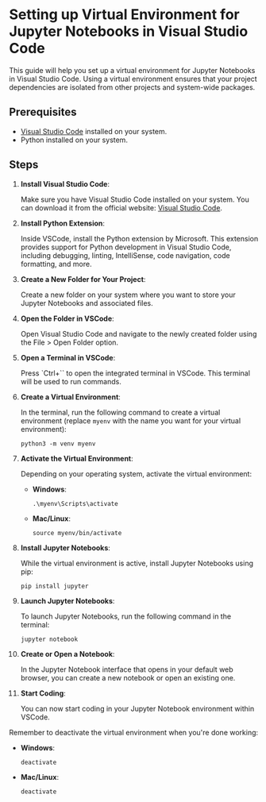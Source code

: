 
# Setting up Virtual Environment for Jupyter Notebooks in Visual Studio Code

This guide will help you set up a virtual environment for Jupyter Notebooks in Visual Studio Code. Using a virtual environment ensures that your project dependencies are isolated from other projects and system-wide packages.

## Prerequisites

- [Visual Studio Code](https://code.visualstudio.com/) installed on your system.
- Python installed on your system.

## Steps

1. **Install Visual Studio Code**:

   Make sure you have Visual Studio Code installed on your system. You can download it from the official website: [Visual Studio Code](https://code.visualstudio.com/).

2. **Install Python Extension**:

   Inside VSCode, install the Python extension by Microsoft. This extension provides support for Python development in Visual Studio Code, including debugging, linting, IntelliSense, code navigation, code formatting, and more.

3. **Create a New Folder for Your Project**:

   Create a new folder on your system where you want to store your Jupyter Notebooks and associated files.

4. **Open the Folder in VSCode**:

   Open Visual Studio Code and navigate to the newly created folder using the File > Open Folder option.

5. **Open a Terminal in VSCode**:

   Press `Ctrl+`` to open the integrated terminal in VSCode. This terminal will be used to run commands.

6. **Create a Virtual Environment**:

   In the terminal, run the following command to create a virtual environment (replace `myenv` with the name you want for your virtual environment):

   ```
   python3 -m venv myenv
   ```

7. **Activate the Virtual Environment**:

   Depending on your operating system, activate the virtual environment:

   - **Windows**:

     ```
     .\myenv\Scripts\activate
     ```

   - **Mac/Linux**:

     ```
     source myenv/bin/activate
     ```

8. **Install Jupyter Notebooks**:

   While the virtual environment is active, install Jupyter Notebooks using pip:

   ```
   pip install jupyter
   ```

9. **Launch Jupyter Notebooks**:

   To launch Jupyter Notebooks, run the following command in the terminal:

   ```
   jupyter notebook
   ```

10. **Create or Open a Notebook**:

    In the Jupyter Notebook interface that opens in your default web browser, you can create a new notebook or open an existing one.

11. **Start Coding**:

    You can now start coding in your Jupyter Notebook environment within VSCode.

Remember to deactivate the virtual environment when you're done working:

- **Windows**:

  ```
  deactivate
  ```

- **Mac/Linux**:

  ```
  deactivate
  ```


